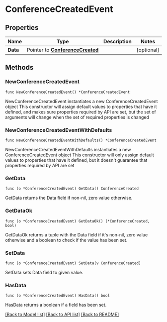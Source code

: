 # ConferenceCreatedEvent

## Properties

Name | Type | Description | Notes
------------ | ------------- | ------------- | -------------
**Data** | Pointer to [**ConferenceCreated**](ConferenceCreated.md) |  | [optional] 

## Methods

### NewConferenceCreatedEvent

`func NewConferenceCreatedEvent() *ConferenceCreatedEvent`

NewConferenceCreatedEvent instantiates a new ConferenceCreatedEvent object
This constructor will assign default values to properties that have it defined,
and makes sure properties required by API are set, but the set of arguments
will change when the set of required properties is changed

### NewConferenceCreatedEventWithDefaults

`func NewConferenceCreatedEventWithDefaults() *ConferenceCreatedEvent`

NewConferenceCreatedEventWithDefaults instantiates a new ConferenceCreatedEvent object
This constructor will only assign default values to properties that have it defined,
but it doesn't guarantee that properties required by API are set

### GetData

`func (o *ConferenceCreatedEvent) GetData() ConferenceCreated`

GetData returns the Data field if non-nil, zero value otherwise.

### GetDataOk

`func (o *ConferenceCreatedEvent) GetDataOk() (*ConferenceCreated, bool)`

GetDataOk returns a tuple with the Data field if it's non-nil, zero value otherwise
and a boolean to check if the value has been set.

### SetData

`func (o *ConferenceCreatedEvent) SetData(v ConferenceCreated)`

SetData sets Data field to given value.

### HasData

`func (o *ConferenceCreatedEvent) HasData() bool`

HasData returns a boolean if a field has been set.


[[Back to Model list]](../README.md#documentation-for-models) [[Back to API list]](../README.md#documentation-for-api-endpoints) [[Back to README]](../README.md)


